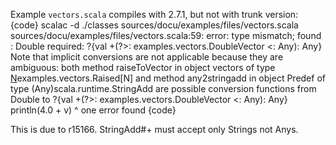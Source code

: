 Example `vectors.scala` compiles with 2.7.1, but not with trunk version:
{code}
scalac -d ./classes sources/docu/examples/files/vectors.scala
sources/docu/examples/files/vectors.scala:59: error: type mismatch;
 found   : Double
 required: ?{val +(?>: examples.vectors.DoubleVector <: Any): Any}
Note that implicit conversions are not applicable because they are ambiguous:
 both method raiseToVector in object vectors of type [N](N)examples.vectors.Raised[N]
 and method any2stringadd in object Predef of type (Any)scala.runtime.StringAdd
 are possible conversion functions from Double to ?{val +(?>: examples.vectors.DoubleVector <: Any): Any}
    println(4.0 + v)
            ^
one error found
{code}

This is due to r15166. StringAdd#+ must accept only Strings not Anys.

